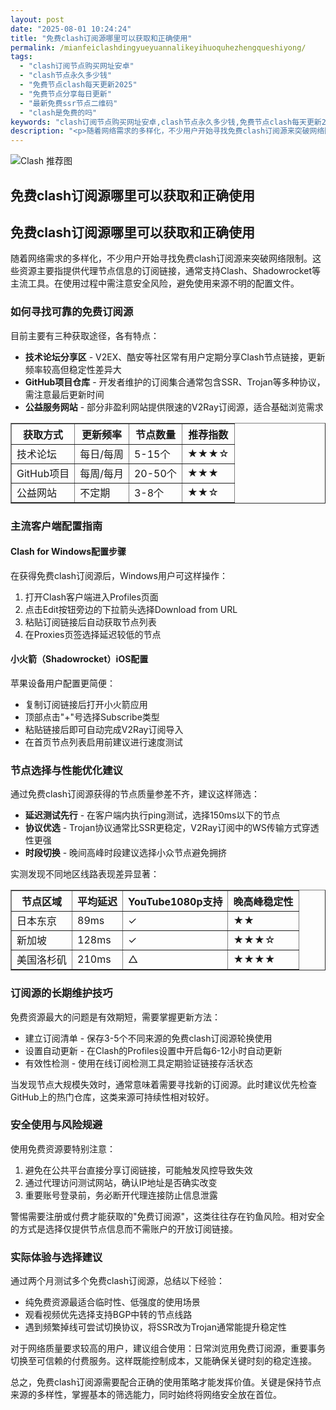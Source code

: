 ```yaml
---
layout: post
date: "2025-08-01 10:24:24"
title: "免费clash订阅源哪里可以获取和正确使用"
permalink: /mianfeiclashdingyueyuannalikeyihuoquhezhengqueshiyong/
tags:
  - "clash订阅节点购买网址安卓"
  - "clash节点永久多少钱"
  - "免费节点clash每天更新2025"
  - "免费节点分享每日更新"
  - "最新免费ssr节点二维码"
  - "clash是免费的吗"
keywords: "clash订阅节点购买网址安卓,clash节点永久多少钱,免费节点clash每天更新2025,免费节点分享每日更新,最新免费ssr节点二维码,clash是免费的吗"
description: "<p>随着网络需求的多样化，不少用户开始寻找免费clash订阅源来突破网络限制。这些资源主要指提供代理节点信息的订阅链接，通常支持Clash、Shadowrocket等主流工具。在使用过程中需注意安全风险，避免使用来源不明的配置文件。</p>"
---
```

![Clash 推荐图](https://clashjd.github.io/assets/img/tiktok机场推荐.png)

## 免费clash订阅源哪里可以获取和正确使用

<h2>免费clash订阅源哪里可以获取和正确使用</h2>

<p>随着网络需求的多样化，不少用户开始寻找免费clash订阅源来突破网络限制。这些资源主要指提供代理节点信息的订阅链接，通常支持Clash、Shadowrocket等主流工具。在使用过程中需注意安全风险，避免使用来源不明的配置文件。</p>

<h3>如何寻找可靠的免费订阅源</h3>

<p>目前主要有三种获取途径，各有特点：</p>

<ul>

<li><strong>技术论坛分享区</strong> - V2EX、酷安等社区常有用户定期分享Clash节点链接，更新频率较高但稳定性差异大</li>

<li><strong>GitHub项目仓库</strong> - 开发者维护的订阅集合通常包含SSR、Trojan等多种协议，需注意最后更新时间</li>

<li><strong>公益服务网站</strong> - 部分非盈利网站提供限速的V2Ray订阅源，适合基础浏览需求</li>

</ul>

<table border="1" style="border-collapse:collapse;">

<tr><th>获取方式</th><th>更新频率</th><th>节点数量</th><th>推荐指数</th></tr>

<tr><td>技术论坛</td><td>每日/每周</td><td>5-15个</td><td>★★★☆</td></tr>

<tr><td>GitHub项目</td><td>每周/每月</td><td>20-50个</td><td>★★★</td></tr>

<tr><td>公益网站</td><td>不定期</td><td>3-8个</td><td>★★☆</td></tr>

</table>

<h3>主流客户端配置指南</h3>

<h4>Clash for Windows配置步骤</h4>

<p>在获得免费clash订阅源后，Windows用户可这样操作：</p>

<ol>

<li>打开Clash客户端进入Profiles页面</li>

<li>点击Edit按钮旁边的下拉箭头选择Download from URL</li>

<li>粘贴订阅链接后自动获取节点列表</li>

<li>在Proxies页签选择延迟较低的节点</li>

</ol>

<h4>小火箭（Shadowrocket）iOS配置</h4>

<p>苹果设备用户配置更简便：</p>

<ul>

<li>复制订阅链接后打开小火箭应用</li>

<li>顶部点击"+"号选择Subscribe类型</li>

<li>粘贴链接后即可自动完成V2Ray订阅导入</li>

<li>在首页节点列表启用前建议进行速度测试</li>

</ul>

<h3>节点选择与性能优化建议</h3>

<p>通过免费clash订阅源获得的节点质量参差不齐，建议这样筛选：</p>

<ul>

<li><strong>延迟测试先行</strong> - 在客户端内执行ping测试，选择150ms以下的节点</li>

<li><strong>协议优选</strong> - Trojan协议通常比SSR更稳定，V2Ray订阅中的WS传输方式穿透性更强</li>

<li><strong>时段切换</strong> - 晚间高峰时段建议选择小众节点避免拥挤</li>

</ul>

<p>实测发现不同地区线路表现差异显著：</p>

<table border="1" style="border-collapse:collapse;">

<tr><th>节点区域</th><th>平均延迟</th><th>YouTube1080p支持</th><th>晚高峰稳定性</th></tr>

<tr><td>日本东京</td><td>89ms</td><td>✓</td><td>★★</td></tr>

<tr><td>新加坡</td><td>128ms</td><td>✓</td><td>★★★☆</td></tr>

<tr><td>美国洛杉矶</td><td>210ms</td><td>△</td><td>★★★★</td></tr>

</table>

<h3>订阅源的长期维护技巧</h3>

<p>免费资源最大的问题是有效期短，需要掌握更新方法：</p>

<ul>

<li>建立订阅清单 - 保存3-5个不同来源的免费clash订阅源轮换使用</li>

<li>设置自动更新 - 在Clash的Profiles设置中开启每6-12小时自动更新</li>

<li>有效性检测 - 使用在线订阅检测工具定期验证链接存活状态</li>

</ul>

<p>当发现节点大规模失效时，通常意味着需要寻找新的订阅源。此时建议优先检查GitHub上的热门仓库，这类来源可持续性相对较好。</p>

<h3>安全使用与风险规避</h3>

<p>使用免费资源要特别注意：</p>

<ol>

<li>避免在公共平台直接分享订阅链接，可能触发风控导致失效</li>

<li>通过代理访问测试网站，确认IP地址是否确实改变</li>

<li>重要账号登录前，务必断开代理连接防止信息泄露</li>

</ol>

<p>警惕需要注册或付费才能获取的"免费订阅源"，这类往往存在钓鱼风险。相对安全的方式是选择仅提供节点信息而不需账户的开放订阅链接。</p>

<h3>实际体验与选择建议</h3>

<p>通过两个月测试多个免费clash订阅源，总结以下经验：</p>

<ul>

<li>纯免费资源最适合临时性、低强度的使用场景</li>

<li>观看视频优先选择支持BGP中转的节点线路</li>

<li>遇到频繁掉线可尝试切换协议，将SSR改为Trojan通常能提升稳定性</li>

</ul>

<p>对于网络质量要求较高的用户，建议组合使用：日常浏览用免费订阅源，重要事务切换至可信赖的付费服务。这样既能控制成本，又能确保关键时刻的稳定连接。</p>

<p>总之，免费clash订阅源需要配合正确的使用策略才能发挥价值。关键是保持节点来源的多样性，掌握基本的筛选能力，同时始终将网络安全放在首位。</p>
